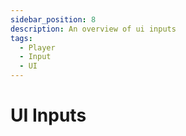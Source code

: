 ```yaml
---
sidebar_position: 8
description: An overview of ui inputs
tags:
  - Player
  - Input
  - UI
---
```


# UI Inputs
